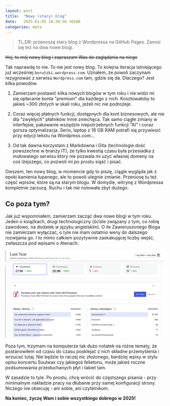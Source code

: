 ```yaml
---
layout: post
title:  "Nowy (stary) blog"
date:   2025-01-05 18:30:50 +0100
categories: meta
---
```


> TL;DR: przenoszę stary blog z Wordpressa na GitHub Pages. Zanosi się też na dwa nowe blogi.

~~Hej,  to mój nowy blog i zapraszam Was do zaglądania na niego~~

Tak naprawdę to nie. To nie jest nowy blog. To kolejna iteracja istniejącego już wcześniej `borutzki.wordpress.com`. Uznałem, że powoli zaczynam rezygnować z serwisu `Wordpress.com` tam, gdzie się da. Dlaczego? Jest kilka powodów.

1. Zamierzam postawić kilka nowych blogów w tym roku i nie widzi mi się opłacanie konta "premium" dla każdego z nich. Kosztowałoby to jakieś ~300 złotych w skali roku, jeżeli nic nie podrożeje.

2. Coraz więcej płatnych funkcji, dostępnych dla kont biznesowych, ale nie dla "zwykłych" płatników mnie zniechęca. Tak samo ciągłe zmiany w interfejsie, pakowanie wszędzie niepotrzebnych funkcji "AI" i coraz gorsza optymalizacja. Serio, laptop z 16 GB RAM potrafi się przywiesić przy edycji tekstu na Wordpress.com...

3. Od tak dawna korzystam z Markdowna i Gita (technologie dość powszechne w branży IT), że tylko kwestią czasu była przesiadka z mułowatego serwisu który nie pozwala mi użyć własnej domeny na coś lżejszego, co pozwoli mi po prostu siąść i pisać.

Owszem, ten nowy blog, w momencie gdy to piszę, ciągle wygląda jak z epoki kamienia łupanego, ale to powoli ulegnie zmianie. Przeniosę tu też część wpisów, które są na starym blogu. W domyśle, witrynę z Wordpressa kompletnie zarzucę. Ruchu i tak nie notowała zbyt dużego.

## Co poza tym?

Jak już wspomniałem, zamierzam zacząć dwa nowe blogi w tym roku. Jeden o książkach, drugi technologiczny (ściśle związany z tym, co robię zawodowo, na dodatek w języku angielskim). O ile Zawieruszonego Bloga nie zamierzam wyłączać, o tyle nie mam ostatnio weny do dalszego rozwijania go. I to mimo całkiem pozytywnie zaskakującej liczby wejść, zwłaszcza pod wpisami o Atenach:

![Zrzut ekranu ze statystykami Zawieruszonego Bloga z 2024 roku](/assets/images/2025-01-05-statystyki_zawieruszony_blog.png "Statystyki Zawieruszonego Bloga za ostatnie 12 miesięcy")

Poza tym, trzymam na komputerze tak dużo notatek na różne tematy, że postanowiłem od czasu do czasu posklejać z nich składne przemyślenia i wrzucać tutaj. Nie będzie to raczej nic złożonego, bardziej wpisy w stylu opisu koncertu Soulwax czy jakiegoś felietonu, może jakieś roczne podsumowania przesłuchanych płyt i takiet tam.

W zasadzie to tyle. Po prostu, chcę wrócić do częstszego pisania - przy minimalnym nakładzie pracy na dłubanie przy samej konfiguracji strony. Niczego nie obiecuję - ani sobie, ani czytelnikom.

**Na koniec, życzę Wam i sobie wszystkiego dobrego w 2025!**
